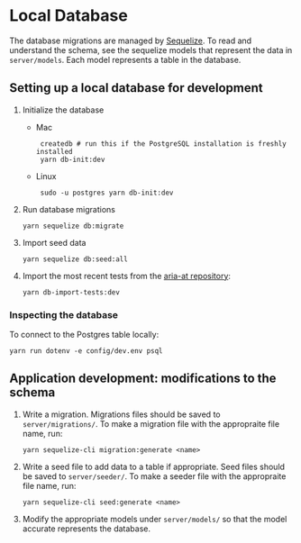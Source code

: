 # Local Database

The database migrations are managed by [Sequelize](https://sequelize.org/). To read and understand the schema, see the sequelize models that represent the data in `server/models`. Each model represents a table in the database.

## Setting up a local database for development

1. Initialize the database
    - Mac

           createdb # run this if the PostgreSQL installation is freshly installed
           yarn db-init:dev

    - Linux

           sudo -u postgres yarn db-init:dev

2. Run database migrations

       yarn sequelize db:migrate

3. Import seed data

       yarn sequelize db:seed:all

4. Import the most recent tests from the [aria-at repository](https://github.com/w3c/aria-at):

       yarn db-import-tests:dev

### Inspecting the database

To connect to the Postgres table locally:

    yarn run dotenv -e config/dev.env psql

## Application development: modifications to the schema

1. Write a migration. Migrations files should be saved to `server/migrations/`. To make a migration file with the appropraite file name, run:

       yarn sequelize-cli migration:generate <name>

2. Write a seed file to add data to a table if appropriate. Seed files should be saved to `server/seeder/`. To make a seeder file with the appropraite file name, run:

       yarn sequelize-cli seed:generate <name>

3. Modify the appropriate models under `server/models/` so that the model accurate represents the database.
